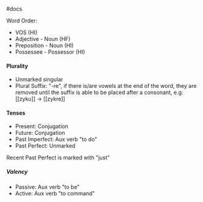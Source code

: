 #docs 

Word Order:
- VOS (HI)
- Adjective - Noun (HF)
- Preposition - Noun (HI)
- Possessee - Possessor (HI)

#### Plurality
- Unmarked singular
- Plural Suffix: "-re", if there is/are vowels at the end of the word, they are removed until the suffix is able to be placed after a consonant, e.g: [[zyku]] -> [[zykre]]

#### Tenses
- Present: Conjugation
- Future: Conjugation
- Past Imperfect: Aux verb "to do" 
- Past Perfect: Unmarked

Recent Past Perfect is marked with "just"

##### Valency
- Passive: Aux verb "to be"
- Active: Aux verb "to command"